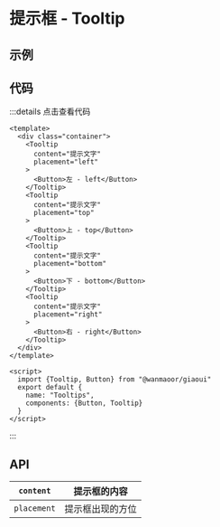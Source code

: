 # 提示框 - Tooltip

## 示例

<ClientOnly>
  <tooltip-demo></tooltip-demo>
</ClientOnly>

## 代码
:::details 点击查看代码
```vue
<template>
  <div class="container">
    <Tooltip
      content="提示文字"
      placement="left"
    >
      <Button>左 - left</Button>
    </Tooltip>
    <Tooltip
      content="提示文字"
      placement="top"
    >
      <Button>上 - top</Button>
    </Tooltip>
    <Tooltip
      content="提示文字"
      placement="bottom"
    >
      <Button>下 - bottom</Button>
    </Tooltip>
    <Tooltip
      content="提示文字"
      placement="right"
    >
      <Button>右 - right</Button>
    </Tooltip>
  </div>
</template>

<script>
  import {Tooltip, Button} from "@wanmaoor/giaoui"
  export default {
  	name: "Tooltips",
  	components: {Button, Tooltip}
  }
</script>
```
:::
## API

| `content`   | 提示框的内容     |
|-------------|------------------|
| `placement` | 提示框出现的方位 |
